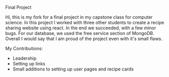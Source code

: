 Final Project

Hi, this is my fork for a final project in my capstone class for computer science. In this project I worked with three other students to create a recipe sharing website using react. In the end we succeeded, with a few minor bugs. For our database, we used the free service section of MongoDB. Overall I would say that I am proud of the project even with it's small flaws. 

My Contributions:
- Leadership
- Setting up links
- Small additions to setting up user pages and recipe cards


